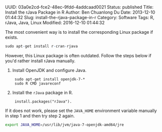 UUID: 03a0e2cd-fce2-48ec-9fdd-4addcaad0021
Status: published
Title: Install the rJava Package in R
Author: Ben Chuanlong Du
Date: 2013-12-10 01:44:32
Slug: install-the-rjava-package-in-r
Category: Software
Tags: R, rJava, Java, Linux
Modified: 2016-12-10 01:44:32

 
The most convenient way is to install the corresponding Linux package if exists.

```R
sudo apt-get install r-cran-rjava
```

However, this Linux package is often outdated.
Follow the steps below if you'd rather install rJava manually.

1. Install OpenJDK and configure Java. 

        sudo apt-get install openjdk-7-*
        sudo R CMD javareconf

2. Install the `rJava` package in R.
    
        install.packages("rJava").

If it does not work, 
please set the `JAVA_HOME` environment variable manually in step 1
and then try step 2 again.
```Bash
export JAVA_HOME=/usr/lib/jvm/java-7-openjdk-amd64/jre
```
